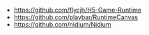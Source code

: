 * https://github.com/flycjh/H5-Game-Runtime    
* https://github.com/playbar/RuntimeCanvas  
* https://github.com/nidium/Nidium  
